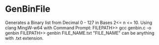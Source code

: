 # GenBinFile
Generates a Binary list from Decimal 0 - 127 in Bases 2&lt;= n &lt;= 10.
Using clang MingW-w64 with Command Prompt:
FILEPATH>> gcc genbin.c -o genbin
FILEPATH>> genbin FILE_NAME.txt
"FILE_NAME" can be anything with .txt extension.
